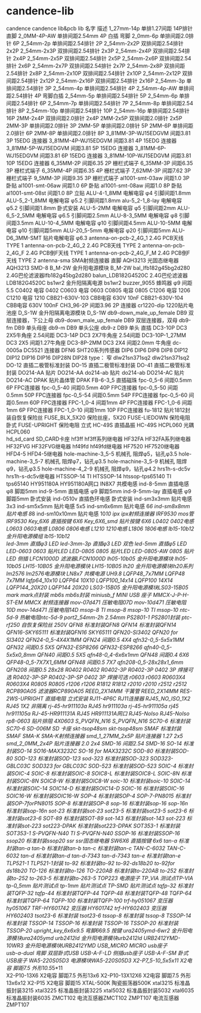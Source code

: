 # candence-lib
candence candence lib&amp;pcb lib
名字       		    			描述
1_27mm-14p				    	单排1.27间距 14P排针 直脚
2_0MM-4P-AW				    	单排间距2.54mm 4P 白插 弯脚
2_0mm-6p					      单排间距2.0排针 6P
2_54mm-2p				  	    单排间距2.54排针 2P
2_54mm-2x2P				    	双排间距2.54排针 2x2P
2_54mm-2x3P		    			双排间距2.54排针 2x3P
2_54mm-2x4P   					双排间距2.54排针 2x4P
2_54mm-2x5P					    双排间距2.54排针 2x5P
2_54mm-2x6P			    		双排间距2.54排针 2x6P
2_54mm-2x7P	    				双排间距2.54排针 2x7P
2_54mm-2x8P				    	双排间距2.54排针 2x8P
2_54mm-2x10P				    双排间距2.54排针 2x10P
2_54mm-2x12P			    	双排间距2.54排针 2x12P
2_54mm-2x16P						双排间距2.54排针 2x16P
2_54mm-3p					      单排间距2.54排针 3P
2_54mm-4p					      单排间距2.54排针 4P
2_54mm-4p-AW			    	单排间距2.54排针 4P 弯脚白插
2_54mm-5p					      单排间距2.54排针 5P
2_54mm-6p				    	  单排间距2.54排针 6P
2_54mm-7p					      单排间距2.54排针 7P
2_54mm-8p				    	  单排间距2.54排针 8P
2_54mm-10p			    		单排间距2.54排针 10P
2_54mm-16p			    		单排间距2.54排针 16P
2MM-2x4P				      	双排间距2.0排针 2x4P
2MM-2x5P				      	双排间距2.0排针 2x5P
2MM-3P						      单排间距2.0排针 3P
2MM-5P					      	单排间距2.0排针 5P
2MM-6P						      单排间距2.0排针 6P
2MM-8P					      	单排间距2.0排针 8P
3_81MM-3P-WJ15EDGVM			间距3.81 3P 15EDG 连接器
3_81MM-4P-WJ15EDGVM			间距3.81 4P 15EDG 连接器
3_81MM-5P-WJ15EDGVM			间距3.81 5P 15EDG 连接器
3_81MM-6P-WJ15EDGVM			间距3.81 6P 15EDG 连接器
3_81MM-10P-WJ15EDGVM		间距3.81 10P 15EDG 连接器
6_35MM-2P				  	    间距6.35 2P 栅栏式端子
6_35MM-3P					      间距6.35 3P 栅栏式端子
6_35MM-4P					      间距6.35 4P 栅栏式端子
7_62MM-3P					      间距7.62 3P 栅栏式端子
9_5MM-3P					      间距9.35 3P 栅栏式端子
al1001-smt-03aw	  			间距1.0 3P 卧贴
al1001-smt-06aw		  		间距1.0 6P 卧贴
al1001-smt-08aw			  	间距1.0 8P 卧贴
al1001-smt-08st				  间距1.0 8P 立贴
ALU-4-1_8MM				    	电解电容 φ4 引脚间距1.8mm
ALU-5_2-1_8MM			    	电解电容 φ5.2 引脚间距1.8mm
alu-5_2-1_8-lay				  电解电容 φ5.2 引脚间距1.8mm 卧式安装
ALU-5-2MM				      	电解电容 φ5 引脚间距2mm
ALU-6_5-2_5MM				    电解电容 φ6.5 引脚间距2.5mm
ALU-8-3_5MM					    电解电容 φ8 引脚间距3.5mm
ALU-10-4_5MM			    	电解电容 φ10 引脚间距4.5mm
ALU-10-5MM					    电解电容 φ10 引脚间距5mm
ALU-20_5-5mm				    电解电容 φ20 引脚间距5mm
ALU-D6_3MM-SMT				  贴片电解电容 φ6.3
antenna-on-pcb-2_4G_1		2.4G PCB天线 TYPE 1
antenna-on-pcb-2_4G_2		2.4G PCB天线 TYPE 2
antenna-on-pcb-2_4G_F		2.4G PCB倒F天线 TYPE 1
antenna-on-pcb-2_4G_F_M	2.4G PCB倒F天线 TYPE 2
antenna-sma					    SMA射频连接器 直脚
AQH3213						      光固态继电器 AQH3213 SMD-8
B_M-2W						      金升阳电源模块 B_M-2W
bal_lfb182g45bg2d280		2.4G巴伦滤波器lfb182g45bg2d280
balun_LDB182G4520C			2.4G巴伦滤波器LDB182G4520C
bs1wr2					      	金升阳隔离电源 bs1wr2
buzzer_9055					    蜂鸣器 φ9 间距5.5
C0402						        电容 0402
C0603										电容 0603
C0805										电容 0805
C1206										电容 1206
C1210										电容 1210
CBB21-630V-103			  	CBB电容 630V 10nF
CBB21-630V-104				  CBB电容 630V 100nF
CH3_96-2P						  	间距3.96 2P 连接器
cr1220-dip							1220贴片电池座
D_S-1W						  		金升阳隔离电源模块 D_S-1W
db9-down_male_up_female	DB9 双层连接器，下公上母
db9-down_male_up_female	DB9 双层连接器，双母
db9-fm								  DB9 单头母座
db9-m										DB9 单头公座
db9-z										DB9 单头 直插
DC3-10P							  	DC3 2X5牛角座 2.54间距
DC3-14P									DC3 2X7牛角座 2.54间距
DC3-10P-1_27MM				  DC3 2X5 间距1.27牛角座
DC3-8P-2MM							DC3 2X4 间距2.0mm 牛角座
dc-0005a							  DC5521 连接器
DFN6										SHT20系列传感器
DIP6										DIP6 
DIP8										DIP8
DIP12										DIP12
DIP16										DIP16
DIP28N									DIP28 type： 窄
dlw21sn371sq2						dlw21sn371sq2
DO-12										直插二极管标准封装
DO-15										直插二极管标准封装
DO-41										直插二极管标准封装
DO214-AA								贴片 DO214-AA
do214-ab		  					贴片 do214-ab
DO214-AC			  				贴片 DO214-AC
DPAK					    			贴片晶体管 DPAK
FB-6-3_5				  			直插磁珠
fpc-0_5-6						  	间距0.5mm 6P FPC连接器
fpc-0_5-40						  间距0.5mm 40P FPC连接器
fpc-0_5-50					间距0.5mm 50P FPC连接器
fpc-0_5-54					间距0.5mm 54P FPC连接器
fpc-0_5-60					间距0.5mm 60P FPC连接器
FPC-1_0-4					间距1mm 4P FPC连接器
FPC-1_0-6					间距1mm 6P FPC连接器
FPC-1_0-10					间距1mm 10P FPC连接器
fu-1812						贴片1812封装自恢复保险丝
FUSE_BLX_5X20				保险丝座，5X20
FUSE-LIEDOWN				保险电阻 卧式
FUSE-UPRIGHT				保险电阻 立式
HC-49S						直插晶振 HC-49S	
HCPL060						光耦HCPL060		
hd_sd_card					SD_CARD卡座
hf3ff						hf3ff系列继电器
HF32FA						HF32FA系列继电器
HF32FVG						HF32FVG继电器
hf49fd						hf49fd继电器
HF7520						HF7520继电器
HFD4-5						HFD4-5继电器
hole-machine-3_5-5			机械孔 阻焊φ5，钻孔φ3.5
hole-machine-3_5-7			机械孔 阻焊φ7，钻孔φ3.5
hole-machine-3_5-9			机械孔 阻焊φ9，钻孔φ3.5
hole-machine-4_2-9			机械孔 阻焊φ9，钻孔φ4.2
hrs1h-s-dc5v				hrs1h-s-dc5v继电器
HTSSOP-14					TI HTSSOP-14
htssop-tps65140				TI tps65140
HY951180A					HY951180A网口
IN8X7						共模电感
ind-8-5mm					直插电感 φ8 脚距5mm
ind-9-5mm					直插电感 φ9 脚距5mm
ind-9-5mm-lay				直插电感 φ9 脚距5mm 卧式安装
ind-0510v					直插色环电感 卧式安装
ind-sm3x3mm					贴片电感 3x3
ind-sm5x5mm					贴片电感 5x5
ind-sm6x6mm					贴片电感 6*6
ind-sm8x8mm					贴片电感 8*8
ind-sm10x10mm				贴片电感 10*10
ipx							ipx射频连接器
IRF9530						mos管IRF9530
Key_6X6						直插按键 6X6
Key_6X6_smd					贴片按键 6X6
L0402						0402电感
L0603						0603电感
L0806						0806电感
L1210						1210电感
L1806						1806电感
lb15-10b12					金升阳电源模组 lb15-10b12	
led-3mm						直插φ3 LED
led-3mm-3p					直插φ3 LED 双色
led-5mm						直插φ5 LED
LED-0603					0603 贴片LED
LED-0805					0805 贴片LED
LED-0805-AW					0805 贴片LED 侧插
LFCN1000D					滤波器LFCN1000D
lh05-10b05					金升阳电源模块 lh05-10b05
LH15-10B05					金升阳电源模块 LH15-10B05
lh20						金升阳电源模块lh20系列
lm2576						lm2576电源模块
LN8x7						共模电源 UH9.8
LQFP48_7x7MM				LQFP48 7x7MM
lqfp64_10x10				LQFP64 10X10
LQFP100_14x14				LQFP100 14X14
LQFP144_20X20				LQFP144 20X20
LS03-15B05					金升阳电源模块LS03-15B05
mark						mark点封装
mb6s						mb6s封装
miniusb_f					MINI USB 座子
MMCX-J-P-H-ST-EM			MMCX 射频连接器
mov-07d471					压敏电阻07D
mov-10d471					压敏电阻10D
mov-14d471					压敏电阻14D
msop-8						TI msop-8
msop-10						TI msop-10
ntc-5d-9					热敏电阻ntc-5d-9
port2_54mm-2h				2.54mm 
PS2801-1					PS2801封装
ptc-rf250					自恢复保险丝 250V
QFN8						标准封装QFN8
QFN14						标准封装QFN14
QFN16-SKY65111				标准封装QFN16 SKY65111
QFN20-SI3402				QFN20 for SI3402
QFN24-0_5-4X4X1MM			QFN24 间距0.5 4X4
qfn32-0_5-5x5x1MM			QFN32 间距0.5 5X5
QFN32-ESP8266				QFN32-ESP8266
qfn40-0_5-5x5x0_8mm			QFN40 间距0.5 5X5
qfn48-0_4-6x6x1mm			QFN48 间距0.4 6X6
QFP48-0_5-7X7X1_6MM			QFN48 间距0.5 7X7
qfn208-0_5-28x28x1_6mm		QFN208 间距0.5 28x28
R0402						R0402
R0402-3P					R0402-3P 0402 3P 焊接可选
R0402-3P-SP					R0402-3P-SP 0402 3P 焊接可选
r0603						r0603
R0603X4						R0603X4
R0805						R0805
r1206						r1206
R1812						R1812
r2010						r2010
r2512						r2512
RCP890A05					滤波器RCP890A05
REED_2X14MM					干簧管 REED_2X14MM
RES-2WS-UPRIGHT				直插电阻 立式安装
RJ11-4P6C					RJ11连接器
RJ45_NO_ISO_1X2				RJ45 1X2 非隔离
rj-45-hr911103a				RJ45 hr911103a
rj-45-hr911105a				rj45 hr911105a
RJ-45-HR911131A				RJ45 HR911131A网口
RJ45-NoIso					RJ45-NoIso
rp8-0603					贴片排阻 4X0603
S_PVQFN_N16					S_PVQFN_N16
SC70-6						标准封装SC70-6
SD-006M						SD 卡座
skt-tsop48sm				skt-tsop48sm
SMAF						标准封装SMAF
SMA-K						SMA-K射频连接器
smd_1_27MM_2x5P				贴片连接器	1.27 2x5
smd_2_0MM_2x4P				贴片连接器	2.0 2x4
SMD-16						间距2.54 SMD-16
SO-14						标准封装SO-14
SO16-MAX3232C				SO-16 for MAX3232C
SOD-80						标准封装SOD-80
SOD-123						标准封装SOD-123
sod-323						标准封装SOD-323
SOD323-GBLC03C				SOD323 for GBLC03C
SOD-523						标准封装SOD-523
SOIC-4						标准封装SOIC-4
SOIC-8						标准封装SOIC-8
SOIC8-L						标准封装SOIC8-L
SOIC-8N						标准封装SOIC-8N
SOIC8-W						标准封装SOIC8-W
soic-10						标准封装soic-10
SOIC-14						标准封装SOIC-14
SOIC14-D					标准封装SOIC14-D
SOIC-16						标准封装SOIC-16
SOIC16-W					标准封装SOIC16-W
SOP-4						标准封装SOP-4
SOP-7-PN8015				标准封装SOP-7forPN8015
SOP-8						标准封装SOP-8
sop-16						标准封装sop-16
sop-16n						标准封装sop-16n
sot-23						标准封装sot-23
sot23-5						标准封装sot23-5
sot23-6						标准封装sot23-6
SOT-89						标准封装SOT-89
sot-143						标准封装sot-143
sot-223						标准封装sot-223
sot223-DPAK					标准封装sot223-DPAK	
SOT353-1					标准封装SOT353-1
S-PVQFN-N40					TI S-PVQFN-N40
SSOP-16						标准封装SSOP-16
ssop20						标准封装ssop20
ssr							ssr固态继电器
SW6X6						直插按键 6x6
tan-a						标准封装tan-a
tan-b						标准封装tan-b
tan-c						标准封装tan-c
TAN-C-6032					TAN-C-6032
tan-d						标准封装tan-d
tan-d-7343					tan-d-7343
tan-e						标准封装tan-e
TLP521-1					TLP521-1封装
to-92						标准封装to-92
to-92-ds18b20				to-92for ds18b20
TO-126						标准封装to-126
TO-220AB					标准封装to-220AB
to-252						标准封装to-252
to-263-5					标准封装to-263-5
TOP223						电源座子
TP_VIA						测试点TP-VIA
tp-0_5mm					贴片测试点
tp-1mm						贴片测试点
TP-SMD						贴片测试点
tqfp-32						标准封装TQFP-32
tqfp-44						标准封装TQFP-44
TQFP-48						标准封装TQFP-48
TQFP-64						标准封装TQFP-64
TQFP-100					标准封装TQFP-100
trf-hy051067				变压器	hy051067
TRF-HY601742				变压器	HY601742
trf-HY602403				变压器  HY602403
tsot23-6					标准封装 tsot23-6
tssop-8						标准封装 tssop-8
TSSOP-14					标准封装 TSSOP-14
TSSOP-16					标准封装 TSSOP-16
TSSOP-20					标准封装 TSSOP-20
upright_key_6x6x9.5			弯脚6*6*9.5 按键
ura2405ymd-6wr2				金升阳电源模块ura2405ymd
urb2412ld					金升阳电源模块urb2412ld
URB2412YMD-10WR3			金升阳电源模块URB2412YMD
USB_MICRO					MICRO usb座子											
usb-a-dual					弯脚 双层卧式USB
USB-A-F-LD					侧插usb座子
USB-A-F-SM					卧式USB座子
WA5-220S05D3				电源模块WA5-220S05D3
X2-P7_5-10_5x5x11			X2电容 脚距7.5 外形10.5*5*11						
X2-P10-13X6					X2电容 脚距7.5 外形13x6
X2-P10-13X12X6				X2电容 脚距7.5 外形13x6x12
X2-P15						X2电容 脚距15
XTAL-500K					陶瓷振荡器500K
xtal3215					标准晶振封装3215
xtal3225					标准晶振封装3225
xtal5032					标准晶振封装5032
xtal6035					标准晶振封装6035
ZMCT102						电流互感器ZMCT102
ZMPT107						电流互感器ZMPT107








